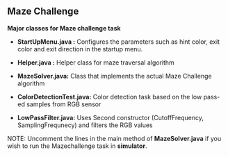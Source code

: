 ## Maze Challenge

**Major classes for Maze challenge task**

- **StartUpMenu.java :** Configures the parameters such as hint color, exit color and exit direction in the startup menu. 
- **Helper.java :** Helper class for maze traversal algorithm
- **MazeSolver.java:** Class that implements the actual Maze Challenge algorithm 


- **ColorDetectionTest.java:** Color detection task based on the low pass-ed samples from RGB sensor
- **LowPassFilter.java:** Uses Second constructor (CutoffFrequency, SamplingFrequnecy) and filters the RGB values

NOTE: Uncomment the lines in the main method of **MazeSolver.java** if you wish to run the Mazechallenge task in **simulator**. 

